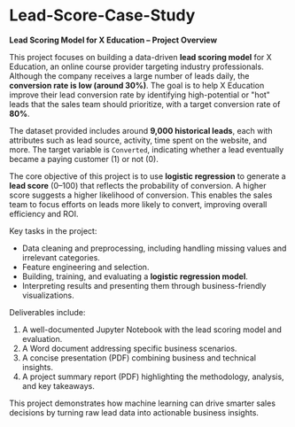 # Lead-Score-Case-Study
**Lead Scoring Model for X Education – Project Overview**

This project focuses on building a data-driven **lead scoring model** for X Education, an online course provider targeting industry professionals. Although the company receives a large number of leads daily, the **conversion rate is low (around 30%)**. The goal is to help X Education improve their lead conversion rate by identifying high-potential or "hot" leads that the sales team should prioritize, with a target conversion rate of **80%**.

The dataset provided includes around **9,000 historical leads**, each with attributes such as lead source, activity, time spent on the website, and more. The target variable is `Converted`, indicating whether a lead eventually became a paying customer (1) or not (0).

The core objective of this project is to use **logistic regression** to generate a **lead score** (0–100) that reflects the probability of conversion. A higher score suggests a higher likelihood of conversion. This enables the sales team to focus efforts on leads more likely to convert, improving overall efficiency and ROI.

Key tasks in the project:
- Data cleaning and preprocessing, including handling missing values and irrelevant categories.
- Feature engineering and selection.
- Building, training, and evaluating a **logistic regression model**.
- Interpreting results and presenting them through business-friendly visualizations.

Deliverables include:
1. A well-documented Jupyter Notebook with the lead scoring model and evaluation.
2. A Word document addressing specific business scenarios.
3. A concise presentation (PDF) combining business and technical insights.
4. A project summary report (PDF) highlighting the methodology, analysis, and key takeaways.

This project demonstrates how machine learning can drive smarter sales decisions by turning raw lead data into actionable business insights.
